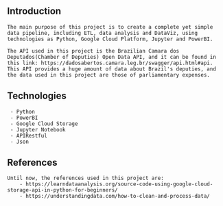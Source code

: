 ## Introduction

    The main purpose of this project is to create a complete yet simple data pipeline, including ETL, data analysis and DataViz, using technologies as Python, Google Cloud Platform, Jupyter and PowerBI.

    The API used in this project is the Brazilian Camara dos Deputados(Chamber of Deputies) Open Data API, and it can be found in this link: https://dadosabertos.camara.leg.br/swagger/api.html#api. This API provides a huge amount of data about Brazil's deputies, and the data used in this project are those of parliamentary expenses.

## Technologies
     - Python
     - PowerBI
     - Google Cloud Storage
     - Jupyter Notebook
     - APIRestful
     - Json

## References
    Until now, the references used in this project are:
        - https://learndataanalysis.org/source-code-using-google-cloud-storage-api-in-python-for-beginners/
        - https://understandingdata.com/how-to-clean-and-process-data/
  
  


